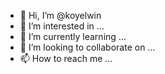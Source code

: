 - 👋 Hi, I’m @koyelwin
- 👀 I’m interested in ...
- 🌱 I’m currently learning ...
- 💞️ I’m looking to collaborate on ...
- 📫 How to reach me ...

<!---
koyelwin/koyelwin is a ✨ special ✨ repository because its `README.md` (this file) appears on your GitHub profile.
You can click the Preview link to take a look at your changes.
--->
